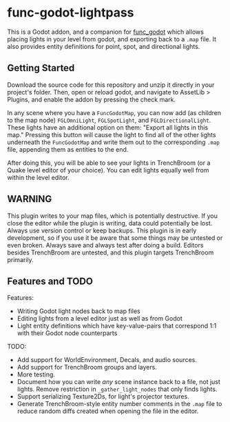 # func-godot-lightpass

This is a Godot addon, and a companion for [func_godot](https://github.com/func_godot/func_godot_plugin)
which allows placing lights in your level from godot, and exporting back to
a `.map` file. It also provides entity definitions for point, spot, and
directional lights.

## Getting Started

Download the source code for this repository and unzip it directly in your
project's folder. Then, open or reload godot, and navigate to
AssetLib > Plugins, and enable the addon by pressing the check mark.

In any scene where you have a `FuncGodotMap`, you can now add (as children to
the map node) `FGLOmniLight`, `FGLSpotLight`, and `FGLDirectionalLight`.
These lights have an additional option on them: "Export all lights in this map."
Pressing this button will cause the light to find all of the other lights
underneath the `FuncGodotMap` and write them out to the corresponding `.map`
file, appending them as entities to the end.

After doing this, you will be able to see your lights in TrenchBroom (or a Quake
level editor of your choice). You can edit lights equally well from within the
level editor.

## WARNING

This plugin writes to your map files, which is potentially destructive. If you
close the editor while the plugin is writing, data could potentially be lost.
Always use version control or keep backups.
This plugin is in early development, so if you use it be aware that some things
may be untested or even broken. Always save and always test after doing a build.
Editors besides TrenchBroom are untested, and this plugin targets TrenchBroom
primarily.

## Features and TODO

Features:

- Writing Godot light nodes back to map files
- Editing lights from a level editor just as well as from Godot
- Light entity definitions which have key-value-pairs that correspond 1:1 with
  their Godot node counterparts

TODO:

- Add support for WorldEnvironment, Decals, and audio sources.
- Add support for TrenchBroom groups and layers.
- More testing.
- Document how you can write *any* scene instance back to a file, not just
  lights. Remove restriction in `_gather_light_nodes` that only finds lights.
- Support serializing Texture2Ds, for light's projector textures.
- Generate TrenchBroom-style entity number comments in the `.map` file to reduce
  random diffs created when opening the file in the editor.
